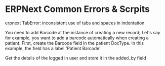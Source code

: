 # ERPNext Common Errors & Scrpits

erpnext TabError: inconsistent use of tabs and spaces in indentation

You need to add Barcode at the instance of creating a new record; Let's say for example, you want to add a barcode automatically when creating a patient. First, create the Barcode field in the patient DocType. In this example, the field has a label 'Patient Barcode'

Get the details of the logged in user and store it in the added_by field


